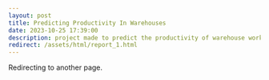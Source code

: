 ```yaml
---
layout: post
title: Predicting Productivity In Warehouses
date: 2023-10-25 17:39:00
description: project made to predict the productivity of warehouse workers
redirect: /assets/html/report_1.html
---
```


Redirecting to another page.
